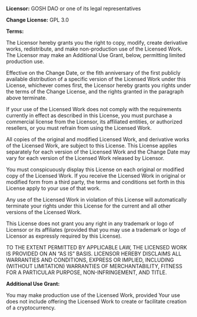 **Licensor:** GOSH DAO or one of its legal representatives

**Change License:** GPL 3.0

**Terms:**

The Licensor hereby grants you the right to copy, modify, create derivative works, redistribute, and make non-production use of the Licensed Work. 
The Licensor may make an Additional Use Grant, below, permitting limited production use.

Effective on the Change Date, or the fith anniversary of the first publicly available distribution of a specific version of the Licensed Work under this License, whichever comes first, the Licensor hereby grants you rights under the terms of the Change License, and the rights granted in the paragraph above terminate.

If your use of the Licensed Work does not comply with the requirements currently in effect as described in this License, you must purchase a commercial license from the Licensor, its affiliated entities, or authorized resellers, or you must refrain from using the Licensed Work.

All copies of the original and modified Licensed Work, and derivative works of the Licensed Work, are subject to this License. 
This License applies separately for each version of the Licensed Work and the Change Date may vary for each version of the Licensed Work released by Licensor.

You must conspicuously display this License on each original or modified copy of the Licensed Work. 
If you receive the Licensed Work in original or modified form from a third party, the terms and conditions set forth in this License apply to your use of that work.

Any use of the Licensed Work in violation of this License will automatically terminate your rights under this License for the current and all other versions of the Licensed Work.

This License does not grant you any right in any trademark or logo of Licensor or its affiliates (provided that you may use a trademark or logo of Licensor as expressly required by this License).

TO THE EXTENT PERMITTED BY APPLICABLE LAW, THE LICENSED WORK IS PROVIDED ON AN “AS IS” BASIS. 
LICENSOR HEREBY DISCLAIMS ALL WARRANTIES AND CONDITIONS, EXPRESS OR IMPLIED, INCLUDING (WITHOUT LIMITATION) WARRANTIES OF MERCHANTABILITY, FITNESS FOR A PARTICULAR PURPOSE, NON-INFRINGEMENT, AND TITLE.


**Additional Use Grant:**

You may make production use of the Licensed Work, provided Your use does not include offering the Licensed Work to create or facilitate creation of a cryptocurrency.
